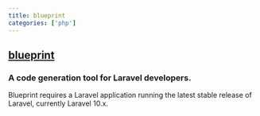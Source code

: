 ```yaml
---
title: blueprint
categories: ['php']
---
```

## [blueprint](https://github.com/laravel-shift/blueprint)

### A code generation tool for Laravel developers.

Blueprint requires a Laravel application running the latest stable release of Laravel, currently Laravel 10.x.
